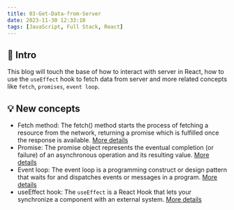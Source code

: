 ```yaml
---
title: 03-Get-Data-from-Server
date: 2023-11-30 12:33:18
tags: [JavaScript, Full Stack, React]
---
```


## 🔎 Intro

This blog will touch the base of how to interact with server in React, how to use the `useEffect` hook to fetch data from server and more related concepts like `fetch`, `promises`, `event loop`.
<!-- more -->

## 💡 New concepts

- Fetch method:
The fetch() method starts the process of fetching a resource from the network, returning a promise which is fulfilled once the response is available. [More details](https://developer.mozilla.org/en-US/docs/Web/API/fetch)
- Promise:
The promise object represents the eventual completion (or failure) of an asynchronous operation and its resulting value. [More details](https://developer.mozilla.org/en-US/docs/Web/JavaScript/Reference/Global_Objects/Promise)
- Event loop:
The event loop is a programming construct or design pattern that waits for and dispatches events or messages in a program. [More details](https://www.youtube.com/watch?v=8aGhZQkoFbQ)
- useEffect hook:
The `useEffect` is a React Hook that lets your synchronize a component with an external system. [More details](https://react.dev/reference/react/useEffect)